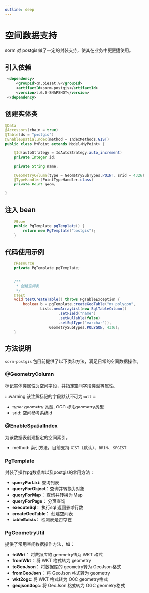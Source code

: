 ```yaml
---
outline: deep
---
```


# 空间数据支持

sorm 对 postgis 做了一定的封装支持，使其在业务中更便捷使用。

## 引入依赖

```xml
 <dependency>
     <groupId>cn.piesat.v</groupId>
     <artifactId>sorm-postgis</artifactId>
     <version>1.6.0-SNAPSHOT</version>
 </dependency>
```

## 创建实体类

```java {3,4,12-14}
@Data
@Accessors(chain = true)
@Table(ds = "postgis")
@EnableSpatialIndex(method = IndexMethods.GIST)
public class MyPoint extends Model<MyPoint> {

    @Id(autoStrategy = IdAutoStrategy.auto_increment)
    private Integer id;

    private String name;

    @GeometryColumn(type = GeometrySubTypes.POINT, srid = 4326)
    @TypeHandler(PointTypeHandler.class)
    private Point geom;

}
```

## 注入 bean

```java
    @Bean
    public PgTemplate pgTemplate() {
        return new PgTemplate("postgis");
    }
```

## 代码使用示例

```java
    @Resource
    private PgTemplate pgTemplate;


    /**
     * 创建空间表
     */
    @Test
    void testCreateTable() throws PgTableException {
        boolean b = pgTemplate.createGeoTable("my_polygon",
                Lists.newArrayList(new SqlTableColumn()
                        .setField("name")
                        .setNullable(false)
                        .setSqlType("varchar")), 
                    GeometrySubTypes.POLYGON, 4326);
    }
```

## 方法说明
`sorm-postgis` 包目前提供了以下类和方法，满足日常的空间数据操作。

### @GeometryColumn

标记实体类属性为空间字段，并指定空间字段类型等属性。

:::warning
该注解标记的字段默认不可为`null`
:::

- type: geometry 类型, OGC 标准geometry类型
- srid: 空间参考系统id


### @EnableSpatialIndex

为该数据表创建指定的空间索引。

- method: 索引方法，目前支持 `GIST`（默认）、`BRIN`、 `SPGIST` 


### PgTemplate
封装了操作pg数据库以及postgis的常用方法：

- **queryForList**: 查询列表
- **queryForObject**：查询并转换为对象
- **queryForMap**： 查询并转换为 Map
- **queryForPage**： 分页查询
- **executeSql**： 执行sql 返回影响行数
- **createGeoTable**： 创建空间表
- **tableExists**： 检测表是否存在



### PgGeometryUtil

提供了常用空间数据操作方法，如：

- **toWkt**： 将数据库的 geometry转为 WKT 格式
- **fromWkt**： 将 WKT 格式转为 geometry
- **toGeoJson**： 将数据库的 geometry转为 GeoJson 格式
- **fromGeoJson**： 将 GeoJson 格式转为 geometry
- **wkt2ogc**: 将 WKT 格式转为 OGC geometry格式
- **geojson3ogc**: 将 GeoJson 格式转为 OGC geometry格式


